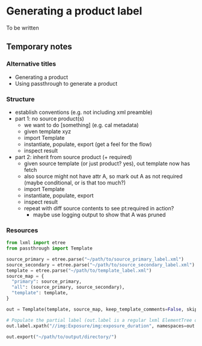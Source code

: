 # Generating a product label
To be written

## Temporary notes
### Alternative titles 
- Generating a product
- Using passthrough to generate a product
### Structure
- establish conventions (e.g. not including xml preamble)
- part 1: no source product(s)
  - we want to do [something] (e.g. cal metadata)
  - given template xyz
  - import Template
  - instantiate, populate, export (get a feel for the flow)
  - inspect result
- part 2: inherit from source product (+ required)
  - given source template (or just product? yes), out template now has fetch
  - also source might not have attr A, so mark out A as not required (maybe conditional,
    or is that too much?)
  - import Template
  - instantiate, populate, export
  - inspect result
  - repeat with diff source contents to see pt:required in action?
    - maybe use logging output to show that A was pruned
### Resources
```python
from lxml import etree
from passthrough import Template

source_primary = etree.parse("~/path/to/source_primary_label.xml")
source_secondary = etree.parse("~/path/to/source_secondary_label.xml")
template = etree.parse("~/path/to/template_label.xml")
source_map = {
  "primary": source_primary,
  "all": (source_primary, source_secondary),
  "template": template,
}

out = Template(template, source_map, keep_template_comments=False, skip_structure_check=False)

# Populate the partial label (out.label is a regular lxml ElementTree object)
out.label.xpath("//img:Exposure/img:exposure_duration", namespaces=out.nsmap)[0].text = "2.501"

out.export("~/path/to/output/directory/")
```
